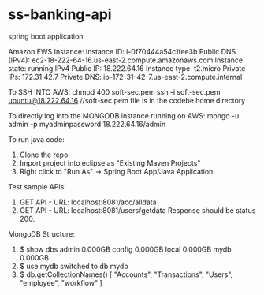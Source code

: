 # ss-banking-api

spring boot application

Amazon EWS Instance: 
Instance ID: i-0f70444a54c1fee3b
Public DNS (IPv4): ec2-18-222-64-16.us-east-2.compute.amazonaws.com
Instance state: running
IPv4 Public IP: 18.222.64.16
Instance type: t2.micro
Private IPs: 172.31.42.7
Private DNS: ip-172-31-42-7.us-east-2.compute.internal

To SSH INTO AWS:
chmod 400 soft-sec.pem
ssh -i soft-sec.pem ubuntu@18.222.64.16 
//soft-sec.pem file is in the codebe home directory

To directly log into the MONGODB instance running on AWS:
mongo -u admin -p myadminpassword 18.222.64.16/admin

To run java code:
1) Clone the repo
2) Import project into eclipse as "Existing Maven Projects"
3) Right click to "Run As" -> Spring Boot App/Java Application

Test sample APIs:
1) GET API - URL: localhost:8081/acc/alldata
2) GET API - URL: localhost:8081/users/getdata
Response should be status 200.

MongoDB Structure:
1) $ show dbs
admin   0.000GB
config  0.000GB
local   0.000GB
mydb    0.000GB
2) $ use mydb
switched to db mydb
3) $ db.getCollectionNames()
[ "Accounts", "Transactions", "Users", "employee", "workflow" ]
